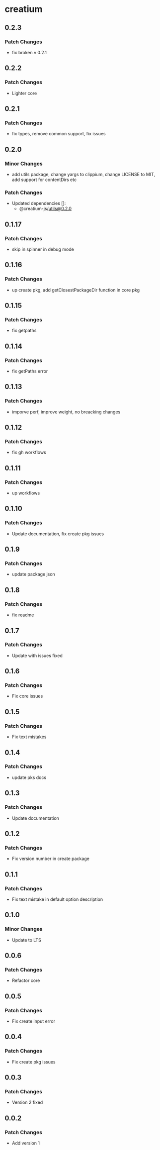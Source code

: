# creatium

## 0.2.3

### Patch Changes

- fix broken v 0.2.1

## 0.2.2

### Patch Changes

- Lighter core

## 0.2.1

### Patch Changes

- fix types, remove common support, fix issues

## 0.2.0

### Minor Changes

- add utils package, change yargs to clippium, change LICENSE to MIT, add support for contentDirs etc

### Patch Changes

- Updated dependencies []:
  - @creatium-js/utils@0.2.0

## 0.1.17

### Patch Changes

- skip in spinner in debug mode

## 0.1.16

### Patch Changes

- up create pkg, add getClosestPackageDir function in core pkg

## 0.1.15

### Patch Changes

- fix getpaths

## 0.1.14

### Patch Changes

- fix getPaths error

## 0.1.13

### Patch Changes

- imporve perf, improve weight, no breacking changes

## 0.1.12

### Patch Changes

- fix gh workflows

## 0.1.11

### Patch Changes

- up workflows

## 0.1.10

### Patch Changes

- Update documentation, fix create pkg issues

## 0.1.9

### Patch Changes

- update package json

## 0.1.8

### Patch Changes

- fix readme

## 0.1.7

### Patch Changes

- Update with issues fixed

## 0.1.6

### Patch Changes

- Fix core issues

## 0.1.5

### Patch Changes

- Fix text mistakes

## 0.1.4

### Patch Changes

- update pks docs

## 0.1.3

### Patch Changes

- Update documentation

## 0.1.2

### Patch Changes

- Fix version number in create package

## 0.1.1

### Patch Changes

- Fix text mistake in default option description

## 0.1.0

### Minor Changes

- Update to LTS

## 0.0.6

### Patch Changes

- Refactor core

## 0.0.5

### Patch Changes

- Fix create input error

## 0.0.4

### Patch Changes

- Fix create pkg issues

## 0.0.3

### Patch Changes

- Version 2 fixed

## 0.0.2

### Patch Changes

- Add version 1
